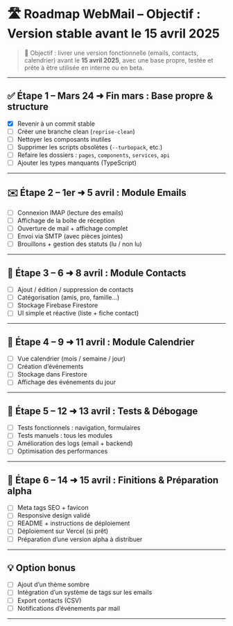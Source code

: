 # 🛣️ Roadmap WebMail – Objectif : Version stable avant le 15 avril 2025

> 🎯 Objectif : livrer une version fonctionnelle (emails, contacts, calendrier) avant le **15 avril 2025**, avec une base propre, testée et prête à être utilisée en interne ou en beta.

---

## ✅ Étape 1 – Mars 24 ➜ Fin mars : Base propre & structure

- [x] Revenir à un commit stable
- [ ] Créer une branche clean (`reprise-clean`)
- [ ] Nettoyer les composants inutiles
- [ ] Supprimer les scripts obsolètes (`--turbopack`, etc.)
- [ ] Refaire les dossiers : `pages`, `components`, `services`, `api`
- [ ] Ajouter les types manquants (TypeScript)

---

## ✉️ Étape 2 – 1er ➜ 5 avril : Module Emails

- [ ] Connexion IMAP (lecture des emails)
- [ ] Affichage de la boîte de réception
- [ ] Ouverture de mail + affichage complet
- [ ] Envoi via SMTP (avec pièces jointes)
- [ ] Brouillons + gestion des statuts (lu / non lu)

---

## 👥 Étape 3 – 6 ➜ 8 avril : Module Contacts

- [ ] Ajout / édition / suppression de contacts
- [ ] Catégorisation (amis, pro, famille...)
- [ ] Stockage Firebase Firestore
- [ ] UI simple et réactive (liste + fiche contact)

---

## 📅 Étape 4 – 9 ➜ 11 avril : Module Calendrier

- [ ] Vue calendrier (mois / semaine / jour)
- [ ] Création d’événements
- [ ] Stockage dans Firestore
- [ ] Affichage des événements du jour

---

## 🧪 Étape 5 – 12 ➜ 13 avril : Tests & Débogage

- [ ] Tests fonctionnels : navigation, formulaires
- [ ] Tests manuels : tous les modules
- [ ] Amélioration des logs (email + backend)
- [ ] Optimisation des performances

---

## 🚀 Étape 6 – 14 ➜ 15 avril : Finitions & Préparation alpha

- [ ] Meta tags SEO + favicon
- [ ] Responsive design validé
- [ ] README + instructions de déploiement
- [ ] Déploiement sur Vercel (si prêt)
- [ ] Préparation d’une version alpha à distribuer

---

## 💡 Option bonus

- [ ] Ajout d’un thème sombre
- [ ] Intégration d’un système de tags sur les emails
- [ ] Export contacts (CSV)
- [ ] Notifications d’événements par mail

---
